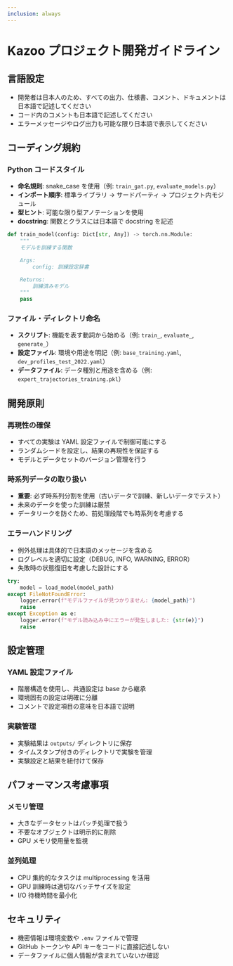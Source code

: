 ```yaml
---
inclusion: always
---
```


# Kazoo プロジェクト開発ガイドライン

## 言語設定

- 開発者は日本人のため、すべての出力、仕様書、コメント、ドキュメントは日本語で記述してください
- コード内のコメントも日本語で記述してください
- エラーメッセージやログ出力も可能な限り日本語で表示してください

## コーディング規約

### Python コードスタイル

- **命名規則**: snake_case を使用（例: `train_gat.py`, `evaluate_models.py`）
- **インポート順序**: 標準ライブラリ → サードパーティ → プロジェクト内モジュール
- **型ヒント**: 可能な限り型アノテーションを使用
- **docstring**: 関数とクラスには日本語で docstring を記述

```python
def train_model(config: Dict[str, Any]) -> torch.nn.Module:
    """
    モデルを訓練する関数

    Args:
        config: 訓練設定辞書

    Returns:
        訓練済みモデル
    """
    pass
```

### ファイル・ディレクトリ命名

- **スクリプト**: 機能を表す動詞から始める（例: `train_`, `evaluate_`, `generate_`）
- **設定ファイル**: 環境や用途を明記（例: `base_training.yaml`, `dev_profiles_test_2022.yaml`）
- **データファイル**: データ種別と用途を含める（例: `expert_trajectories_training.pkl`）

## 開発原則

### 再現性の確保

- すべての実験は YAML 設定ファイルで制御可能にする
- ランダムシードを設定し、結果の再現性を保証する
- モデルとデータセットのバージョン管理を行う

### 時系列データの取り扱い

- **重要**: 必ず時系列分割を使用（古いデータで訓練、新しいデータでテスト）
- 未来のデータを使った訓練は厳禁
- データリークを防ぐため、前処理段階でも時系列を考慮する

### エラーハンドリング

- 例外処理は具体的で日本語のメッセージを含める
- ログレベルを適切に設定（DEBUG, INFO, WARNING, ERROR）
- 失敗時の状態復旧を考慮した設計にする

```python
try:
    model = load_model(model_path)
except FileNotFoundError:
    logger.error(f"モデルファイルが見つかりません: {model_path}")
    raise
except Exception as e:
    logger.error(f"モデル読み込み中にエラーが発生しました: {str(e)}")
    raise
```

## 設定管理

### YAML 設定ファイル

- 階層構造を使用し、共通設定は base から継承
- 環境固有の設定は明確に分離
- コメントで設定項目の意味を日本語で説明

### 実験管理

- 実験結果は `outputs/` ディレクトリに保存
- タイムスタンプ付きのディレクトリで実験を管理
- 実験設定と結果を紐付けて保存

## パフォーマンス考慮事項

### メモリ管理

- 大きなデータセットはバッチ処理で扱う
- 不要なオブジェクトは明示的に削除
- GPU メモリ使用量を監視

### 並列処理

- CPU 集約的なタスクは multiprocessing を活用
- GPU 訓練時は適切なバッチサイズを設定
- I/O 待機時間を最小化

## セキュリティ

- 機密情報は環境変数や `.env` ファイルで管理
- GitHub トークンや API キーをコードに直接記述しない
- データファイルに個人情報が含まれていないか確認
